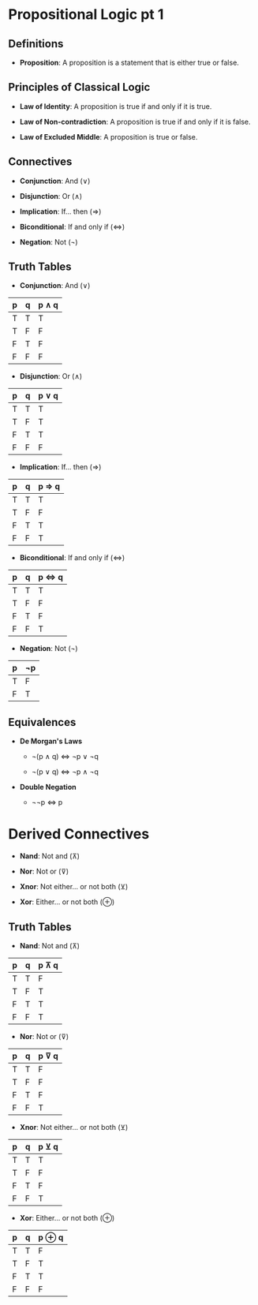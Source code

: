 # Propositional Logic pt 1

## Definitions

- **Proposition**: A proposition is a statement that is either true or false.

## Principles of Classical Logic

- **Law of Identity**: A proposition is true if and only if it is true.

- **Law of Non-contradiction**: A proposition is true if and only if it is false.

- **Law of Excluded Middle**: A proposition is true or false.

## Connectives

- **Conjunction**: And (∨)

- **Disjunction**: Or (∧)

- **Implication**: If... then (⇒)

- **Biconditional**: If and only if (⇔)

- **Negation**: Not (¬)

## Truth Tables

- **Conjunction**: And (∨)

| p | q | p ∧ q |
|---|---|-------|
| T | T | T     |
| T | F | F     |
| F | T | F     |
| F | F | F     |

- **Disjunction**: Or (∧)

| p | q | p ∨ q |
|---|---|-------|
| T | T | T     |
| T | F | T     |
| F | T | T     |
| F | F | F     |

- **Implication**: If... then (⇒)

| p | q | p ⇒ q |
|---|---|-------|
| T | T | T     |
| T | F | F     |
| F | T | T     |
| F | F | T     |

- **Biconditional**: If and only if (⇔)

| p | q | p ⇔ q |
|---|---|-------|
| T | T | T     |
| T | F | F     |
| F | T | F     |
| F | F | T     |

- **Negation**: Not (¬)

| p | ¬p |
|---|----|
| T | F  |
| F | T  |

## Equivalences

- **De Morgan's Laws**

  - ¬(p ∧ q) ⇔ ¬p ∨ ¬q

  - ¬(p ∨ q) ⇔ ¬p ∧ ¬q

- **Double Negation**

    - ¬¬p ⇔ p


# Derived Connectives

- **Nand**: Not and (⊼)

- **Nor**: Not or (⊽)

- **Xnor**: Not either... or not both (⊻)

- **Xor**: Either... or not both (⊕)

## Truth Tables

- **Nand**: Not and (⊼)

| p | q | p ⊼ q |
|---|---|-------|
| T | T | F     |
| T | F | T     |
| F | T | T     |
| F | F | T     |

- **Nor**: Not or (⊽)

| p | q | p ⊽ q |
|---|---|-------|
| T | T | F     |
| T | F | F     |
| F | T | F     |
| F | F | T     |

- **Xnor**: Not either... or not both (⊻)

| p | q | p ⊻ q |
|---|---|-------|
| T | T | T     |
| T | F | F     |
| F | T | F     |
| F | F | T     |

- **Xor**: Either... or not both (⊕)

| p | q | p ⊕ q |
|---|---|-------|
| T | T | F     |
| T | F | T     |
| F | T | T     |
| F | F | F     |